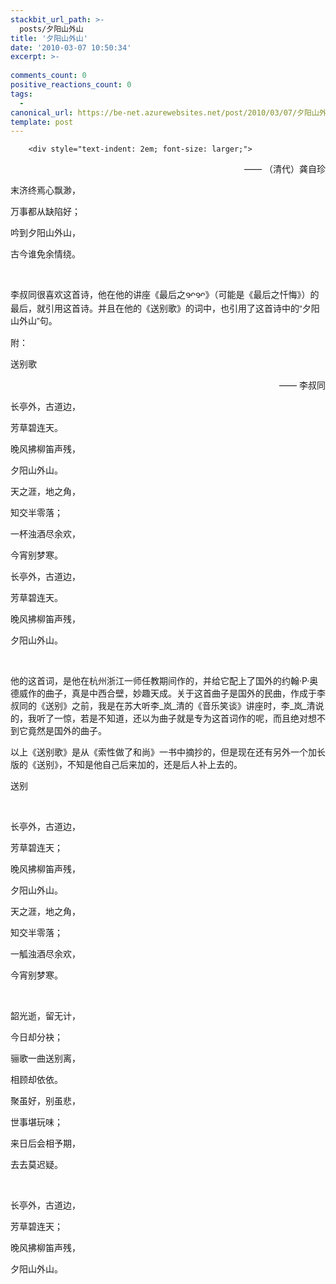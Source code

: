 ```yaml
---
stackbit_url_path: >-
  posts/夕阳山外山
title: '夕阳山外山'
date: '2010-03-07 10:50:34'
excerpt: >-
  
comments_count: 0
positive_reactions_count: 0
tags: 
  - 
canonical_url: https://be-net.azurewebsites.net/post/2010/03/07/夕阳山外山
template: post
---
```


        <div style="text-indent: 2em; font-size: larger;">
<p style="text-align: right; ">—— （清代）龚自珍</p>
<p>末济终焉心飘渺，</p>
<p>万事都从缺陷好；</p>
<p>吟到夕阳山外山，</p>
<p>古今谁免余情绕。</p>
<p>&nbsp;</p>
<p>李叔同很喜欢这首诗，他在他的讲座《最后之<span class="Apple-style-span" style="font-family: Arial; line-height: 22px; white-space: pre-wrap; ">ꨀꨀ》（可能是《最后之忏悔》）的最后，就引用这首诗。并且在<span class="Apple-style-span" style="font-family: Arial, Verdana, sans-serif; line-height: 19px; white-space: normal; ">他的《送别歌》的词中，也引用了这首诗中的“夕阳山外山”句。</span></span></p>
<p>附：</p>
<p>送别歌</p>
<p style="text-align: right; ">—— 李叔同</p>
<p>长亭外，古道边，</p>
<p>芳草碧连天。</p>
<p>晚风拂柳笛声残，</p>
<p>夕阳山外山。</p>
<p>天之涯，地之角，</p>
<p>知交半零落；</p>
<p>一杯浊酒尽余欢，</p>
<p>今宵别梦寒。</p>
<p>长亭外，古道边，</p>
<p>芳草碧连天。</p>
<p>晚风拂柳笛声残，</p>
<p>夕阳山外山。</p>
<p>&nbsp;</p>
<p>他的这首词，是他在杭州浙江一师任教期间作的，并给它配上了国外的约翰·P·奥德威作的曲子，真是中西合壁，妙趣天成。关于这首曲子是国外的民曲，作成于李叔同的《送别》之前，我是在苏大听李_岚_清的《音乐笑谈》讲座时，李_岚_清说的，我听了一惊，若是不知道，还以为曲子就是专为这首词作的呢，而且绝对想不到它竟然是国外的曲子。</p>
<p>以上《送别歌》是从《索性做了和尚》一书中摘抄的，但是现在还有另外一个加长版的《送别》，不知是他自己后来加的，还是后人补上去的。</p>
<p>送别</p>
<p>&nbsp;</p>
<p>长亭外，古道边，</p>
<p>芳草碧连天；</p>
<p>晚风拂柳笛声残，</p>
<p>夕阳山外山。</p>
<p>天之涯，地之角，</p>
<p>知交半零落；</p>
<p>一觚浊酒尽余欢，</p>
<p>今宵别梦寒。</p>
<p>&nbsp;</p>
<p>韶光逝，留无计，</p>
<p>今日却分袂；</p>
<p>骊歌一曲送别离，</p>
<p>相顾却依依。</p>
<p>聚虽好，别虽悲，</p>
<p>世事堪玩味；</p>
<p>来日后会相予期，</p>
<p>去去莫迟疑。</p>
<p>&nbsp;</p>
<p>长亭外，古道边，</p>
<p>芳草碧连天；</p>
<p>晚风拂柳笛声残，</p>
<p>夕阳山外山。</p>
</div>
      